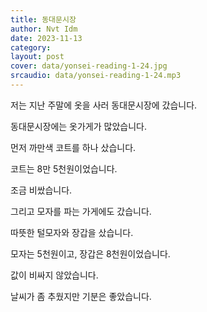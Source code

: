 ```yaml
---
title: 동대문시장
author: Nvt Idm
date: 2023-11-13
category: 
layout: post
cover: data/yonsei-reading-1-24.jpg
srcaudio: data/yonsei-reading-1-24.mp3
---
```


저는 지난 주말에 옷을 사러 동대문시장에 갔습니다.

동대문시장에는 옷가게가 많았습니다.

먼저 까만색 코트를 하나 샀습니다.

코트는 8만 5천원이었습니다.

조금 비쌌습니다.

그리고 모자를 파는 가게에도 갔습니다.

따뜻한 털모자와 장갑을 샀습니다.

모자는 5천원이고, 장갑은 8천원이었습니다.

값이 비싸지 않았습니다.

날씨가 좀 추웠지만 기분은 좋았습니다.